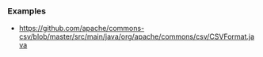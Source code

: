 ### Examples
- https://github.com/apache/commons-csv/blob/master/src/main/java/org/apache/commons/csv/CSVFormat.java
